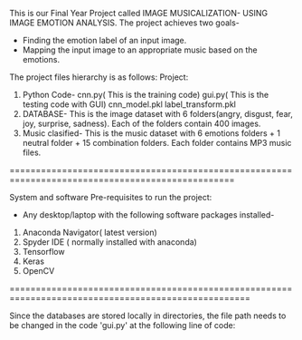 This is our Final Year Project called IMAGE MUSICALIZATION- USING IMAGE EMOTION ANALYSIS.
The project achieves two goals-
- Finding the emotion label of an input image.
- Mapping the input image to an appropriate music based on the emotions.

The project files hierarchy is as follows:
Project:
  1. Python Code-
	cnn.py( This is the training code)
	gui.py( This is the testing code with GUI)
	cnn_model.pkl
	label_transform.pkl
  2. DATABASE-
	This is the image dataset with 6 folders(angry, disgust, fear, joy, surprise, sadness). Each of the folders contain 400 images.
  3. Music clasified-
	This is the music dataset with 6 emotions folders + 1 neutral folder + 15 combination folders. Each folder contains MP3 music files.

=================================================================================================

System and software Pre-requisites to run the project:

- Any desktop/laptop with the following software packages installed-

1. Anaconda Navigator( latest version)
2. Spyder IDE ( normally installed with anaconda) 
3. Tensorflow
4. Keras
5. OpenCV

====================================================================================================

Since the databases are stored locally in directories, the file path needs to be changed in the code 'gui.py' at the following line of code:
	

